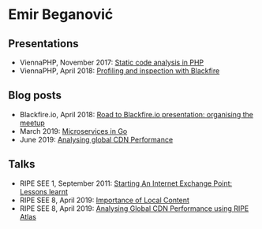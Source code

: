 # Emir Beganović

## Presentations
- ViennaPHP, November 2017: [Static code analysis in PHP](ViennaPHP/static-code-analysis-2017-11.pdf)
- ViennaPHP, April 2018: [Profiling and inspection with Blackfire](ViennaPHP/profiling-inspection-blackfire-2018-04.pdf)

## Blog posts
- Blackfire.io, April 2018: [Road to Blackfire.io presentation: organising the meetup](https://blog.blackfire.io/vienna-php-meetup-blackfire-talk.html)
- March 2019: [Microservices in Go](https://medium.com/propertyfinder-engineering/microservices-at-property-finder-ac471b60ddb6)
- June 2019: [Analysing global CDN Performance](https://medium.com/propertyfinder-engineering/analysing-global-cdn-performance-f800e4d5e86b)

## Talks
- RIPE SEE 1, September 2011: [Starting An Internet Exchange Point: Lessons learnt](https://meduza.carnet.hr/index.php/media/watch/6294)
- RIPE SEE 8, April 2019: [Importance of Local Content](https://www.youtube.com/watch?v=bPAJffkUyVE)
- RIPE SEE 8, April 2019: [Analysing Global CDN Performance using RIPE Atlas](https://www.youtube.com/watch?v=zDm8uv8kER8)

